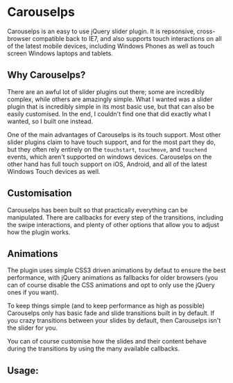 Carouselps
===========

Carouselps is an easy to use jQuery slider plugin. It is repsonsive, cross-browser compatible back to IE7, and also supports touch interactions on all of the latest mobile devices, including Windows Phones as well as touch screen Windows laptops and tablets.

Why Carouselps?
-----------
There are an awful lot of slider plugins out there; some are incredibly complex, while others are amazingly simple. What I wanted was a slider plugin that is incredibly simple in its most basic use, but that can also be easily customised. In the end, I couldn't find one that did exactly what I wanted, so I built one instead.

One of the main advantages of Carouselps is its touch support. Most other slider plugins claim to have touch support, and for the most part they do, but they often rely entirely on the `touchstart`, `touchmove`, and `touchend` events, which aren't supported on windows devices. Carouselps on the other hand has full touch support on iOS, Android, and all of the latest Windows Touch devices as well.

Customisation
-----------
Carouselps has been built so that practically everything can be manipulated. There are callbacks for every step of the transitions, including the swipe interactions, and plenty of other options that allow you to adjust how the plugin works.

Animations
-----------
The plugin uses simple CSS3 driven animations by defaut to ensure the best performance, with jQuery animations as fallbacks for older browsers (you can of course disable the CSS animations and opt to only use the jQuery ones if you want). 

To keep things simple (and to keep performance as high as possible) Carouselps only has basic fade and slide transitions built in by default. If you crazy transitions between your slides by default, then Carouselps isn't the slider for you.

You can of course customise how the slides and their content behave during the transitions by using the many available callbacks.

Usage:
-----------